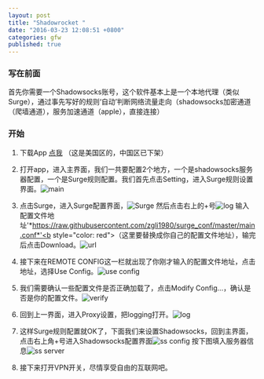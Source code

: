 ```yaml
---
layout: post
title: "Shadowrocket "
date: "2016-03-23 12:08:51 +0800"
categories: gfw
published: true
---
```




### 写在前面    
首先你需要一个Shadowsocks账号，这个软件基本上是一个本地代理（类似Surge），通过事先写好的规则‘自动’判断网络流量走向（shadowsocks加密通道（爬墙通道），服务加速通道（apple），直接连接）

### 开始
1. 下载App [点我](https://itunes.apple.com/us/app/shadowrocket-for-shadowsocks/id932747118?mt=8#) （这是美国区的，中国区已下架）

2. 打开app，进入主界面，我们一共要配置2个地方，一个是shadowsocks服务器配置，一个是Surge规则配置。我们首先点击Setting，进入Surge规则设置界面。![main][1]  

3. 点击Surge，进入Surge配置界面，![Surge][2]   然后点击右上的+号![log][7]   输入配置文件地址'*https://raw.githubusercontent.com/zgli1980/surge_conf/master/main.conf*'<b style="color: red">（这里要替换成你自己的配置文件地址）</b>，输完后点击Download。![url][8]    

4. 接下来在REMOTE CONFIG这一栏就出现了你刚才输入的配置文件地址，点击地址，选择Use Config。![use config][3]  

5. 我们需要确认一些配置文件是否正确加载了，点击Modify Config...，确认是否是你的配置文件。![verify][4]  

6. 回到上一界面，进入Proxy设置，把logging打开。![log][5]  

7. 这样Surge规则配置就OK了，下面我们来设置Shadowsocks，回到主界面，点击右上角+号进入Shadowsocks配置界面![ss config][9]     按下图填入服务器信息![ss server][6]  

8. 接下来打开VPN开关，尽情享受自由的互联网吧。


[1]: https://raw.githubusercontent.com/zgli1980/zgli1980.github.io/master/_src/20160323_shadowrocket/1.jpg
[2]: https://raw.githubusercontent.com/zgli1980/zgli1980.github.io/master/_src/20160323_shadowrocket/2.jpg
[3]: https://raw.githubusercontent.com/zgli1980/zgli1980.github.io/master/_src/20160323_shadowrocket/3.jpg
[4]: https://raw.githubusercontent.com/zgli1980/zgli1980.github.io/master/_src/20160323_shadowrocket/4.jpg
[5]: https://raw.githubusercontent.com/zgli1980/zgli1980.github.io/master/_src/20160323_shadowrocket/5.jpg
[6]: https://raw.githubusercontent.com/zgli1980/zgli1980.github.io/master/_src/20160323_shadowrocket/6.jpg
[7]: https://raw.githubusercontent.com/zgli1980/zgli1980.github.io/master/_src/20160323_shadowrocket/7.PNG
[8]: https://raw.githubusercontent.com/zgli1980/zgli1980.github.io/master/_src/20160323_shadowrocket/8.PNG
[9]: https://raw.githubusercontent.com/zgli1980/zgli1980.github.io/master/_src/20160323_shadowrocket/9.PNG
